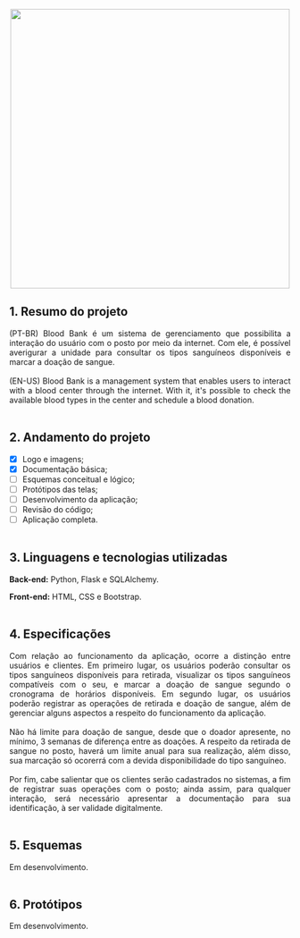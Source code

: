 <p align="center">
  <img src="https://user-images.githubusercontent.com/110633725/224203587-262e4129-07c2-49bc-b175-de9843b11491.png" width="500" height="auto">
</p>


## 1. Resumo do projeto
<div align="justify">
  (PT-BR) Blood Bank é um sistema de gerenciamento que possibilita a interação do usuário com o posto por meio da internet. Com ele, é possível averigurar 
  a unidade para consultar os tipos sanguíneos disponíveis e marcar a doação de sangue.
  <br><br>
  (EN-US) Blood Bank is a management system that enables users to interact with a blood center through the internet. With it, it's possible to check 
  the available blood types in the center and schedule a blood donation.
</div>
<br>

## 2. Andamento do projeto
- [x] Logo e imagens;
- [x] Documentação básica;
- [ ] Esquemas conceitual e lógico;
- [ ] Protótipos das telas;
- [ ] Desenvolvimento da aplicação;
- [ ] Revisão do código;
- [ ] Aplicação completa.
<br><br>
## 3. Linguagens e tecnologias utilizadas
**Back-end:**
Python, Flask e SQLAlchemy.

**Front-end:**
HTML, CSS e Bootstrap.
<br><br>

## 4. Especificações
<div align="justify">
  Com relação ao funcionamento da aplicação, ocorre a distinção entre usuários e clientes. Em primeiro lugar, os usuários poderão consultar os tipos 
  sanguíneos disponíveis para retirada, visualizar os tipos sanguíneos compatíveis com o seu, e marcar a doação de sangue segundo o cronograma de horários 
  disponíveis. Em segundo lugar, os usuários poderão registrar as operações de retirada e doação de sangue, além de gerenciar alguns aspectos a respeito 
  do funcionamento da aplicação. 
  <br><br>
  Não há limite para doação de sangue, desde que o doador apresente, no mínimo, 3 semanas de diferença entre as doações. A respeito da retirada de sangue
  no posto, haverá um limite anual para sua realização, além disso, sua marcação só ocorerrá com a devida disponibilidade do tipo sanguíneo.
  <br><br>
  Por fim, cabe salientar que os clientes serão cadastrados no sistemas, a fim de registrar suas operações com o posto; ainda assim, para qualquer interação,
  será necessário apresentar a documentação para sua identificação, à ser validade digitalmente.
</div>
<br>

## 5. Esquemas
Em desenvolvimento.
<br><br>

## 6. Protótipos
Em desenvolvimento.
